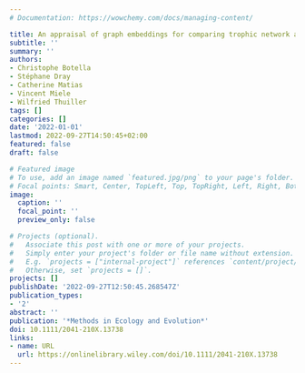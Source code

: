 ```yaml
---
# Documentation: https://wowchemy.com/docs/managing-content/

title: An appraisal of graph embeddings for comparing trophic network architectures
subtitle: ''
summary: ''
authors:
- Christophe Botella
- Stéphane Dray
- Catherine Matias
- Vincent Miele
- Wilfried Thuiller
tags: []
categories: []
date: '2022-01-01'
lastmod: 2022-09-27T14:50:45+02:00
featured: false
draft: false

# Featured image
# To use, add an image named `featured.jpg/png` to your page's folder.
# Focal points: Smart, Center, TopLeft, Top, TopRight, Left, Right, BottomLeft, Bottom, BottomRight.
image:
  caption: ''
  focal_point: ''
  preview_only: false

# Projects (optional).
#   Associate this post with one or more of your projects.
#   Simply enter your project's folder or file name without extension.
#   E.g. `projects = ["internal-project"]` references `content/project/deep-learning/index.md`.
#   Otherwise, set `projects = []`.
projects: []
publishDate: '2022-09-27T12:50:45.268547Z'
publication_types:
- '2'
abstract: ''
publication: '*Methods in Ecology and Evolution*'
doi: 10.1111/2041-210X.13738
links:
- name: URL
  url: https://onlinelibrary.wiley.com/doi/10.1111/2041-210X.13738
---
```

